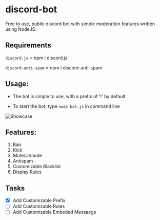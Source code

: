 # discord-bot
Free to use, public discord bot with simple moderation features written using NodeJS.

## Requirements
`discord.js`        = npm i discord.js

`discord-anti-spam` = npm i discord-anti-spam

## Usage:
- The bot is simple to use, with a prefix of '!' by default

- To start the bot, type `node bot.js` in command line 

![Showcase](https://i.imgur.com/4qMaPrW.gif)

## Features:
1. Ban
2. Kick
3. Mute/Unmute
4. Antispam
5. Customizable Blacklist
6. Display Rules

## Tasks
- [X] Add Customizable Prefix
- [ ] Add Customizable Rules 
- [ ] Add Customizable Embeded Messaegs
